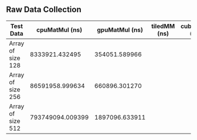 ## Raw Data Collection

| Test Data | cpuMatMul (ns) | gpuMatMul (ns) |  tiledMM (ns) | cublasMM (ns) |
|-----------|----------------|----------------|---------------|---------------|
| Array of size 128 | 8333921.432495 | 354051.589966 |  | |
| Array of size 256 | 86591958.999634 | 660896.301270 |  | |
| Array of size 512 | 793749094.009399 | 1897096.633911 |  | |